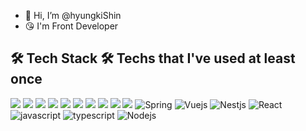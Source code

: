 - 👋 Hi, I’m @hyungkiShin
- 😘 I'm Front Developer


🛠 Tech Stack 🛠
Techs that I've used at least once </br>
---

 <img src="https://img.shields.io/badge/React-3766AB?style=flat-square&logo=React&logoColor=white" /> <img src="https://img.shields.io/badge/Vue-3766AB?style=flat-square&logo=Vue.js&logoColor=white" /> <img src="https://img.shields.io/badge/Nuxt-3766AB?style=flat-square&logo=Nuxt.js&logoColor=white" /> <img src="https://img.shields.io/badge/Java-3766AB?style=flat-square&logo=Java&logoColor=white" /> <img src="https://img.shields.io/badge/Jest-3766AB?style=flat-square&logo=Jest&logoColor=white" /> <img src="https://img.shields.io/badge/JavaScript-3766AB?style=flat-square&logo=Javascript&logoColor=white" /> 
<img src="https://camo.githubusercontent.com/997205b77cd7eac35fdae833c285ec8c87d0d45e26f5b5482a61f391a3733844/68747470733a2f2f696d672e736869656c64732e696f2f62616467652f6373732d3135373242363f7374796c653d666c61742d737175617265266c6f676f3d63737333266c6f676f436f6c6f723d7768697465" />
<img src="https://camo.githubusercontent.com/1f38af5ca8299d9d7bc2df4b6f22a69533a0938bc9049023efa97c58c7218494/68747470733a2f2f696d672e736869656c64732e696f2f62616467652f537072696e67426f6f742d3644423333463f7374796c653d666c61742d737175617265266c6f676f3d537072696e67266c6f676f436f6c6f723d7768697465"/>
<img src="https://camo.githubusercontent.com/96267d8a69067065ffe11ac12baa0d9206641de7eb74225b62fa93f78631775a/68747470733a2f2f696d672e736869656c64732e696f2f62616467652f4d7973716c2d4536423931453f7374796c653d666c61742d737175617265266c6f676f3d4d7953716c266c6f676f436f6c6f723d7768697465"/>
<img src="https://camo.githubusercontent.com/8aa7fdcd3402ea395c3fdbd8c00fe0f6b7be091fcf985556a2b2097847616bc8/68747470733a2f2f696d672e736869656c64732e696f2f62616467652f6177732d3333333636343f7374796c653d666c61742d737175617265266c6f676f3d616d617a6f6e2d617773266c6f676f436f6c6f723d7768697465"/>
![Spring](https://img.shields.io/badge/Spring-00FF7F)
![Vuejs](https://img.shields.io/badge/Vuejs-4fc08d)
![Nestjs](https://img.shields.io/badge/Nestjs-ea2845)
![React](https://img.shields.io/badge/React-5F00FF)
![javascript](https://img.shields.io/badge/Javascript-FFE400)
![typescript](https://img.shields.io/badge/Typescript-0054FF)
![Nodejs](https://img.shields.io/badge/Nodejs-43853d)
